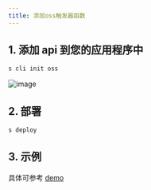 ```yaml
---
title: 添加oss触发器函数
---
```


## 1. 添加 api 到您的应用程序中

```bash
s cli init oss
```

![image](https://img.alicdn.com/imgextra/i2/O1CN01rpWgie21bQLSapuRl_!!6000000007003-2-tps-1000-107.png)

## 2. 部署

```bash
s deploy
```

## 3. 示例

具体可参考 [demo](/docs/tutorial-solution/oss-zip)

